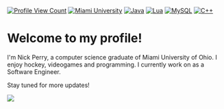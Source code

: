
[![Profile View Count](https://komarev.com/ghpvc/?username=nick-perry14&label=Profile+Views&style=flat&color=brightgreen)](#)
[![Miami University](https://img.shields.io/badge/%20-Miami%20University-red?logo=data:image/png;base64,iVBORw0KGgoAAAANSUhEUgAAACAAAAAgCAMAAABEpIrGAAABxVBMVEVHcEzd3dwBAQDQ0dBGRUYjIyNlZmUBAAEDAQIBAQEZDg4mCw2xsrJ7e3tSUlJ0dHM5OjoRERErKysAAAAhISGjpKQyCg4tLS4TEBEUEhMsKytzdHN9fn1MTEwdGRqSk5IoKCi%2Bvr0JCAkDAwJjY2MYFhdDQ0MuLi1NTU1ZWlpDQ0IgICAvMDA%2FQD85OTmNjY1lZmYSBwcUCQk0NTQ8PDxqamlWVlYEAwMHBwcMCwx9fX2AgICfoaBlZWYrEhVLS0sMDAyampqJiYktLC2en58hCQotLS0cHBwgFxgiCAwbGhtAPkARDA0mJiYfIB89PT1QUFAOCgofHx%2BampqMjIxvcHAfHx8tFBYvLy88PDw6OjooKCdhYWEwMDCLjIwnJydFRkVydXUgHh7FHzPEIDM%2BBwzEHzO4IDHBHzLCHzJ2FiEnAwe2ITF5FiLGHjOwHzGkHC28IDK%2FIDOUHCtBCQ8ZBAWmGi1KDRZ%2BGSS9IDJ3FyGhHS1CDRR7GCS5IDFpFR51FyJkFR42ChA8CxCBGieyIDJGCxNhERujIC%2BnGy6mHzBlFyGQGyqqHy9SEReaHixUExsMAwRvFiJvFiBACRAsERRWFR3ULYGyAAAAY3RSTlMAATADC7UKMO%2Fv%2Bf0HPhVZtTAtMOMo%2Fsfv%2BbUuDVPyItwJ9%2B5Y7aPBpHipvN7LlwpK%2FfvHoYGG%2Fu%2BLMysuif6Q6UsZ4zX%2BtbX6%2FLy88ZmWfYPvxg9FXN%2F%2BheCf4HC%2FQ8ick%2B5meB9MAAACLElEQVR42r2Tc6MbQRRHd59t27btuq%2B22zvZ7AbL2HZS9%2FN2Zp7xb3uSxb1z1r9h%2FgN1xXnFlNr2ipNeRXvtUS%2Bvvo4ZWiktOaKnkmUobGXPcau0f4SpbLAGzRjvz%2FKxjiOhY%2ByG30wIWhueMRUPy7xOThAE5UfXQD4Zz%2B9s8Su4wamOss1ehu1uDiVUDgCy4clGlqGNLKn5VGiyMZ8c8NhuUEgjcnsU32fvYplDxaVisHc9p6csOuzT6QFjyk2ssWz7hD2KcKXX9Y08ZShV4zoTEZBWPjU9PXVHQ1TX3a1ijigo1JlE4BA4%2FYMzM4NxH3AcEW4VnAn4EpIEKNE0P9zkRlxUIkLhRUH2KqLqnZ11qUj1ykRouySE8aGSPSYhcP%2BycUh%2FUUAgG%2BM%2BkdcyAihxow1dJ1jxIK%2BKSLNSwXLzsrAckzgQUdS%2BfCTUFF0Ufr9uNasIeEfZi%2BuFl9vvmxIIJULvH1wVTADuraXqlqCi%2BFuqXxmTFwTyqkUsbO%2BNlGe08jdVq0TwWe5VHedjgXwsUTYOjn7Y93j2d0dXjEkAX6z1kJ6C7byfcygcSAFPz9pma%2Bvn3beegCSC4vhGE8R2PwmnBADgVK3800Hzx4Ohco2ngZE88zhBFUtlEacg8DwvmNJfqqurB1qCJloKzkjZo14S2nSA4gr8%2Bf5%2Br7H5%2Bze8S%2Bu0taGSWVgh8abg7c67xZ3Ss7qkfwhPnDPy8mrX12vxTDqjjvn3%2FAX%2FgM7kjW%2FymAAAAABJRU5ErkJggg%3D%3D)](https://miamioh.edu)
[![Java](https://img.shields.io/badge/Java-ED8B00?style=flat&logo=java&logoColor=white)](#)
[![Lua](https://img.shields.io/badge/Lua-2C2D72?style=flat&logo=lua&logoColor=white)](#)
[![MySQL](https://img.shields.io/badge/MySQL-00000F?style=flat&logo=mysql&logoColor=white)](#)
[![C++](https://img.shields.io/badge/C%2B%2B-00599C?style=flat&logo=c%2B%2B&logoColor=white)](#)
#  Welcome to my profile!
I'm Nick Perry, a computer science graduate of Miami University of Ohio.  I enjoy hockey, videogames and programming.  I currently work on as a Software Engineer.

Stay tuned for more updates!

![](https://hit.yhype.me/github/profile?user_id=6935777)
